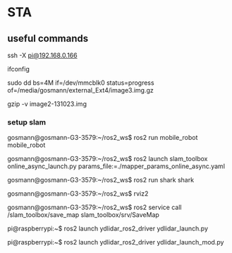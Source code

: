 # STA

## useful commands
ssh -X pi@192.168.0.166

ifconfig

sudo dd bs=4M if=/dev/mmcblk0 status=progress of=/media/gosmann/external_Ext4/image3.img.gz

gzip -v image2-131023.img

### setup slam

gosmann@gosmann-G3-3579:~/ros2_ws$ ros2 run mobile_robot mobile_robot

gosmann@gosmann-G3-3579:~/ros2_ws$ ros2 launch slam_toolbox online_async_launch.py params_file:=./mapper_params_online_async.yaml

gosmann@gosmann-G3-3579:~/ros2_ws$ ros2 run shark shark

gosmann@gosmann-G3-3579:~/ros2_ws$ rviz2

gosmann@gosmann-G3-3579:~/ros2_ws$ ros2 service call /slam_toolbox/save_map slam_toolbox/srv/SaveMap

pi@raspberrypi:~$ ros2 launch ydlidar_ros2_driver ydlidar_launch.py

pi@raspberrypi:~$ ros2 launch ydlidar_ros2_driver ydlidar_launch_mod.py



